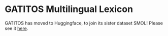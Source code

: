 # GATITOS Multilingual Lexicon

GATITOS has moved to Huggingface, to join its sister dataset SMOL! Please see it
[here](https://huggingface.co/datasets/google/smol/blob/main/README.md).
